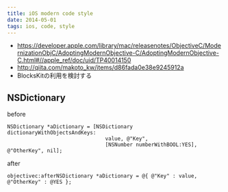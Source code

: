```yaml
---
title: iOS modern code style
date: 2014-05-01
tags: ios, code, style
---
```



* <https://developer.apple.com/library/mac/releasenotes/ObjectiveC/ModernizationObjC/AdoptingModernObjective-C/AdoptingModernObjective-C.html#//apple_ref/doc/uid/TP40014150>
* <http://qiita.com/makoto_kw/items/d86fada0e38e9245912a>
* BlocksKitの利用を検討する


## NSDictionary

before
```
NSDictionary *aDictionary = [NSDictionary dictionaryWithObjectsAndKeys:
                                value, @"Key",
                                [NSNumber numberWithBOOL:YES], @"OtherKey", nil];

```

after
```
objectivec:afterNSDictionary *aDictionary = @{ @"Key" : value, @"OtherKey" : @YES };
```